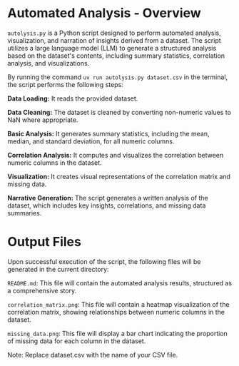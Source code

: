 # Automated Analysis - Overview
`autolysis.py` is a Python script designed to perform automated analysis, visualization, and narration of insights derived from a dataset. The script utilizes a large language model (LLM) to generate a structured analysis based on the dataset's contents, including summary statistics, correlation analysis, and visualizations.

By running the command `uv run autolysis.py dataset.csv` in the terminal, the script performs the following steps:

<b>Data Loading:</b> It reads the provided dataset.

<b>Data Cleaning:</b> The dataset is cleaned by converting non-numeric values to NaN where appropriate.

<b>Basic Analysis:</b> It generates summary statistics, including the mean, median, and standard deviation, for all numeric columns.

<b>Correlation Analysis:</b> It computes and visualizes the correlation between numeric columns in the dataset.

<b>Visualization:</b> It creates visual representations of the correlation matrix and missing data.

<b>Narrative Generation:</b> The script generates a written analysis of the dataset, which includes key insights, correlations, and missing data summaries.

# Output Files
Upon successful execution of the script, the following files will be generated in the current directory:

`README.md`: This file will contain the automated analysis results, structured as a comprehensive story.

`correlation_matrix.png`: This file will contain a heatmap visualization of the correlation matrix, showing relationships between numeric columns in the dataset.

`missing_data.png`: This file will display a bar chart indicating the proportion of missing data for each column in the dataset.

Note: Replace dataset.csv with the name of your CSV file.
 
 
